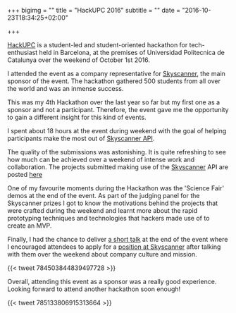 +++
bigimg = ""
title = "HackUPC 2016"
subtitle = ""
date = "2016-10-23T18:34:25+02:00"

+++

[HackUPC](https://hackupc.com/) is a student-led and student-oriented hackathon for tech-enthusiast held in Barcelona, at the premises of Universidad Politecnica de Catalunya over the weekend of October 1st 2016.

I attended the event as a company representative for [Skyscanner](http://skyscanner.net), the main sponsor of the event. The hackathon gathered 500 students from all over the world and was an inmense success.

This was my 4th Hackathon over the last year so far but my first one as a sponsor and not a participant. Therefore, the event gave me the opportunity to gain a different insight for this kind of events.

I spent about 18 hours at the event during weekend with the goal of helping participants make the most out of [Skyscanner API](http://en.business.skyscanner.net/).

The quality of the submissions was astonishing. It is quite refreshing to see how much can be achieved over a weekend of intense work and collaboration. The projects submitted making use of the [Skyscanner](http://skyscanner.net) API are posted [here](https://hackupc2016f.devpost.com/submissions/search?utf8=%E2%9C%93&prize_filter%5Bprizes%5D%5B%5D=12500)

One of my favourite moments during the Hackathon was the 'Science Fair' demos at the end of the event. As part of the judging panel for the Skyscanner prizes I got to know the motivations behind the projects that were crafted during the weekend and learnt more about the rapid prototyping techniques and technologies that hackers made use of to create an MVP.

Finally, I had the chance to deliver [a short talk](https://www.youtube.com/watch?v=PD2KGBIVbI0&feature=youtu.be&t=3664) at the end of the event where I encouraged attendees to apply for a [position at Skyscanner](http://www.skyscanner.net/jobs/) after talking with them over the weekend about company culture and mission.

{{< tweet 784503844839497728 >}}

Overall, attending this event as a sponsor was a really good experience.
Looking forward to attend another hackathon soon enough!

{{< tweet 785133806915313664  >}}
